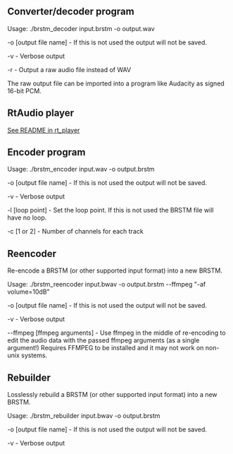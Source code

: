 ## Converter/decoder program
Usage:
./brstm_decoder input.brstm -o output.wav

-o [output file name] - If this is not used the output will not be saved.

-v - Verbose output

-r - Output a raw audio file instead of WAV

The raw output file can be imported into a program like Audacity as signed 16-bit PCM.

## RtAudio player
[See README in rt_player](https://github.com/Extrasklep/revolution/tree/master/src/rt_player)

## Encoder program
Usage:
./brstm_encoder input.wav -o output.brstm

-o [output file name] - If this is not used the output will not be saved.

-v - Verbose output

-l [loop point] - Set the loop point. If this is not used the BRSTM file will have no loop.

-c [1 or 2] - Number of channels for each track

## Reencoder
Re-encode a BRSTM (or other supported input format) into a new BRSTM.

Usage:
./brstm_reencoder input.bwav -o output.brstm --ffmpeg "-af volume=10dB"

-o [output file name] - If this is not used the output will not be saved.

-v - Verbose output

--ffmpeg [ffmpeg arguments] - Use ffmpeg in the middle of re-encoding to edit the audio data with the passed ffmpeg arguments (as a single argument!)
Requires FFMPEG to be installed and it may not work on non-unix systems.

## Rebuilder
Losslessly rebuild a BRSTM (or other supported input format) into a new BRSTM.

Usage:
./brstm_rebuilder input.bwav -o output.brstm

-o [output file name] - If this is not used the output will not be saved.

-v - Verbose output
